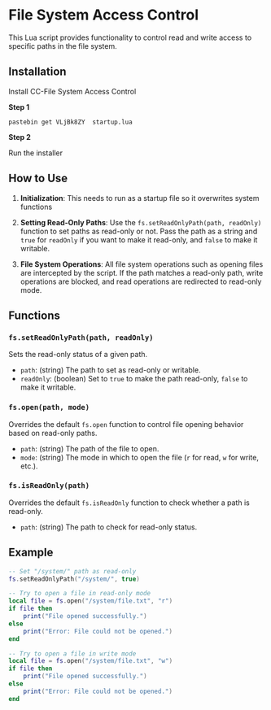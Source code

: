 # File System Access Control

This Lua script provides functionality to control read and write access to specific paths in the file system.

## Installation

Install CC-File System Access Control

**Step 1**

    pastebin get VLjBk8ZY  startup.lua
**Step 2**

Run the installer
&#x200B;

## How to Use

1. **Initialization**: This needs to run as a startup file so it overwrites system functions

2. **Setting Read-Only Paths**: Use the `fs.setReadOnlyPath(path, readOnly)` function to set paths as read-only or not. Pass the path as a string and `true` for `readOnly` if you want to make it read-only, and `false` to make it writable.

3. **File System Operations**: All file system operations such as opening files are intercepted by the script. If the path matches a read-only path, write operations are blocked, and read operations are redirected to read-only mode.

## Functions

### `fs.setReadOnlyPath(path, readOnly)`

Sets the read-only status of a given path.

- `path`: (string) The path to set as read-only or writable.
- `readOnly`: (boolean) Set to `true` to make the path read-only, `false` to make it writable.

### `fs.open(path, mode)`

Overrides the default `fs.open` function to control file opening behavior based on read-only paths.

- `path`: (string) The path of the file to open.
- `mode`: (string) The mode in which to open the file (`r` for read, `w` for write, etc.).

### `fs.isReadOnly(path)`

Overrides the default `fs.isReadOnly` function to check whether a path is read-only.

- `path`: (string) The path to check for read-only status.

## Example

```lua
-- Set "/system/" path as read-only
fs.setReadOnlyPath("/system/", true)

-- Try to open a file in read-only mode
local file = fs.open("/system/file.txt", "r")
if file then
    print("File opened successfully.")
else
    print("Error: File could not be opened.")
end

-- Try to open a file in write mode
local file = fs.open("/system/file.txt", "w")
if file then
    print("File opened successfully.")
else
    print("Error: File could not be opened.")
end

